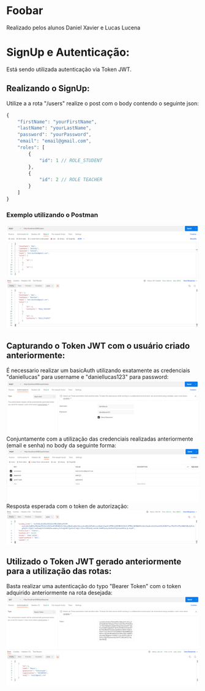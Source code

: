 # Foobar

Realizado pelos alunos Daniel Xavier e Lucas Lucena

# SignUp e Autenticação:
Está sendo utilizada autenticação via Token JWT.

## Realizando o SignUp:
Utilize a a rota "/users" realize o post com o body contendo o seguinte json:

```javascript
{
    "firstName": "yourFirstName",
    "lastName": "yourLastName",
    "password": "yourPassword",
    "email": "email@gmail.com",
    "roles": [
        {
            "id": 1 // ROLE_STUDENT
        },
        {
            "id": 2 // ROLE TEACHER
        }
    ]
}
```
### Exemplo utilizando o Postman
![Exemplo utilizando o postman](src/main/resources/img/readme/createUser.png)


## Capturando o Token JWT com o usuário criado anteriormente:

É necessario realizar um basicAuth utilizando exatamente as credenciais "daniellucas" para username e  "daniellucas123" para password:
![Exemplo utilizando o postman](src/main/resources/img/readme/getToken_authorization.png)
Conjuntamente com a utilização das credenciais realizadas anteriormente (email e senha) no body da seguinte forma:
![Exemplo utilizando o postman](src/main/resources/img/readme/getToken_body.png)
Resposta esperada com o token de autorização:
![Exemplo utilizando o postman](src/main/resources/img/readme/getToken_response.png)


## Utilizado o Token JWT gerado anteriormente para a utilização das rotas:

Basta realizar uma autenticação do typo "Bearer Token" com o token adquirido anteriormente na rota desejada:
![Exemplo utilizando o postman](src/main/resources/img/readme/usingToken.png)